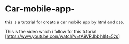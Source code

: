 # Car-mobile-app-
this is a tutorial for create a car mobile app by html and css. 

This is the video which i follow for this tutorial 
[https://www.youtube.com/watch?v=tA9VRJbbIhI&t=52s]
